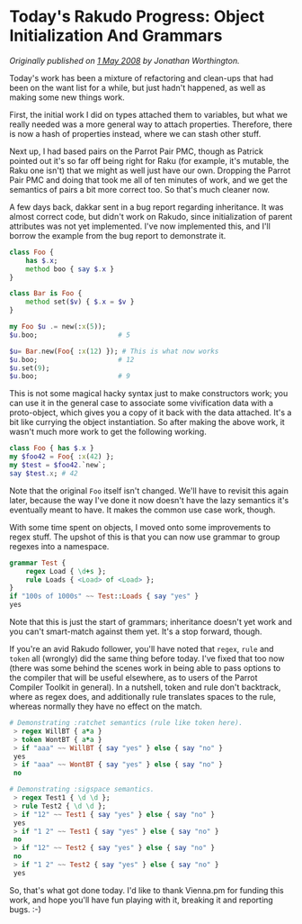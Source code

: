# Today's Rakudo Progress: Object Initialization And Grammars
    
*Originally published on [1 May 2008](https://use-perl.github.io/user/JonathanWorthington/journal/36308/) by Jonathan Worthington.*

Today's work has been a mixture of refactoring and clean-ups that had been on the want list for a while, but just hadn't happened, as well as making some new things work.

First, the initial work I did on types attached them to variables, but what we really needed was a more general way to attach properties. Therefore, there is now a hash of properties instead, where we can stash other stuff.

Next up, I had based pairs on the Parrot Pair PMC, though as Patrick pointed out it's so far off being right for Raku (for example, it's mutable, the Raku one isn't) that we might as well just have our own. Dropping the Parrot Pair PMC and doing that took me all of ten minutes of work, and we get the semantics of pairs a bit more correct too. So that's much cleaner now.

A few days back, dakkar sent in a bug report regarding inheritance. It was almost correct code, but didn't work on Rakudo, since initialization of parent attributes was not yet implemented. I've now implemented this, and I'll borrow the example from the bug report to demonstrate it.

```` raku
class Foo {
    has $.x;
    method boo { say $.x }
}

class Bar is Foo {
    method set($v) { $.x = $v }
}

my Foo $u .= new(:x(5));
$u.boo;                    # 5

$u= Bar.new(Foo{ :x(12) }); # This is what now works
$u.boo;                    # 12
$u.set(9);
$u.boo;                    # 9
````

This is not some magical hacky syntax just to make constructors work; you can use it in the general case to associate some vivification data with a proto-object, which gives you a copy of it back with the data attached. It's a bit like currying the object instantiation. So after making the above work, it wasn't much more work to get the following working.

```` raku
class Foo { has $.x }
my $foo42 = Foo{ :x(42) };
my $test = $foo42.`new`;
say $test.x; # 42
````

Note that the original `Foo` itself isn't changed. We'll have to revisit this again later, because the way I've done it now doesn't have the lazy semantics it's eventually meant to have. It makes the common use case work, though.

With some time spent on objects, I moved onto some improvements to regex stuff. The upshot of this is that you can now use grammar to group regexes into a namespace.

```` raku
grammar Test {
    regex Load { \d+s };
    rule Loads { <Load> of <Load> };
}
if "100s of 1000s" ~~ Test::Loads { say "yes" }
yes
````

Note that this is just the start of grammars; inheritance doesn't yet work and you can't smart-match against them yet. It's a stop forward, though.

If you're an avid Rakudo follower, you'll have noted that `regex`, `rule` and `token` all (wrongly) did the same thing before today. I've fixed that too now (there was some behind the scenes work in being able to pass options to the compiler that will be useful elsewhere, as to users of the Parrot Compiler Toolkit in general). In a nutshell, token and rule don't backtrack, where as regex does, and additionally rule translates spaces to the <ws> rule, whereas normally they have no effect on the match.

```` raku
# Demonstrating :ratchet semantics (rule like token here).
 > regex WillBT { a*a }
 > token WontBT { a*a }
 > if "aaa" ~~ WillBT { say "yes" } else { say "no" }
 yes
 > if "aaa" ~~ WontBT { say "yes" } else { say "no" }
 no

# Demonstrating :sigspace semantics.
 > regex Test1 { \d \d };
 > rule Test2 { \d \d };
 > if "12" ~~ Test1 { say "yes" } else { say "no" }
 yes
 > if "1 2" ~~ Test1 { say "yes" } else { say "no" }
 no
 > if "12" ~~ Test2 { say "yes" } else { say "no" }
 no
 > if "1 2" ~~ Test2 { say "yes" } else { say "no" }
 yes
````

So, that's what got done today. I'd like to thank Vienna.pm for funding this work, and hope you'll have fun playing with it, breaking it and reporting bugs. :-)

